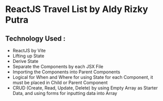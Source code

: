 # ReactJS Travel List by Aldy Rizky Putra

## Technology Used :

- ReactJS by Vite
- Lifting up State
- Derive State
- Separate the Components by each JSX File
- Importing the Components into Parent Components
- Logical for When and Where for using State for each Component, it must be placed in Child or Parent Component
- CRUD (Create, Read, Update, Delete) by using Empty Array as Starter Data, and using forms for inputting data into Array
